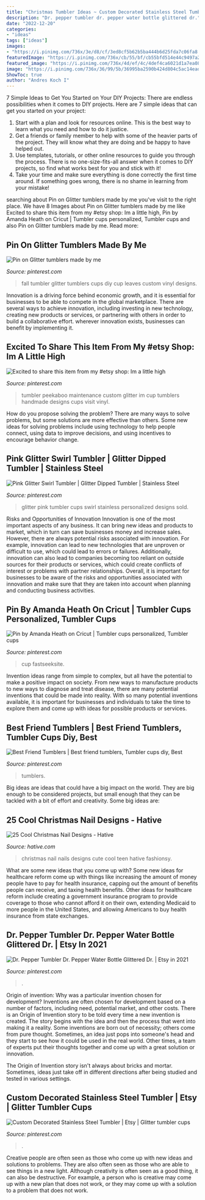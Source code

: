 ```yaml
---
title: "Christmas Tumbler Ideas ~ Custom Decorated Stainless Steel Tumbler"
description: "Dr. pepper tumbler dr. pepper water bottle glittered dr."
date: "2022-12-20"
categories:
- "ideas"
tags: ["ideas"]
images:
- "https://i.pinimg.com/736x/3e/d8/cf/3ed8cf5b62b5ba444b6d25fda7c06fa8.jpg"
featuredImage: "https://i.pinimg.com/736x/cb/55/bf/cb55bfd514e44c9497a26ddfc01590e8.jpg"
featured_image: "https://i.pinimg.com/736x/4d/ef/4c/4def4ca6021d1a7ea0831d9eb047c20e.jpg"
image: "https://i.pinimg.com/736x/36/99/5b/36995ba2590b424d804c5ac14eadf60b.jpg"
ShowToc: true
author: "Andres Koch I"
---
```



7 Simple Ideas to Get You Started on Your DIY Projects:
There are endless possibilities when it comes to DIY projects. Here are 7 simple ideas that can get you started on your project:
1. Start with a plan and look for resources online. This is the best way to learn what you need and how to do it justice.
2. Get a friends or family member to help with some of the heavier parts of the project. They will know what they are doing and be happy to have helped out.
3. Use templates, tutorials, or other online resources to guide you through the process. There is no one-size-fits-all answer when it comes to DIY projects, so find what works best for you and stick with it!
4. Take your time and make sure everything is done correctly the first time around. If something goes wrong, there is no shame in learning from your mistake!

	

		
searching about Pin on Glitter tumblers made by me you've visit to the right place. We have 8 Images about Pin on Glitter tumblers made by me like Excited to share this item from my #etsy shop: Im a little high, Pin by Amanda Heath on Cricut | Tumbler cups personalized, Tumbler cups and also Pin on Glitter tumblers made by me. Read more:
		
    
## Pin On Glitter Tumblers Made By Me

<img loading=lazy src="https://i.pinimg.com/736x/63/a8/79/63a879bcc0e50bd4eafb29fdf700dbc3.jpg" onerror="this.onerror=null;this.src='https://tse3.mm.bing.net/th?id=OIP.eOg3SaMe4Cyj1njALa_zbgHaJN&amp;pid=15.1';" alt="Pin on Glitter tumblers made by me">

_Source: pinterest.com_

>fall tumbler glitter tumblers cups diy cup leaves custom vinyl designs. 

	

Innovation is a driving force behind economic growth, and it is essential for businesses to be able to compete in the global marketplace. There are several ways to achieve innovation, including investing in new technology, creating new products or services, or partnering with others in order to build a collaborative effort. wherever innovation exists, businesses can benefit by implementing it.

    
## Excited To Share This Item From My #etsy Shop: Im A Little High

<img loading=lazy src="https://i.pinimg.com/736x/e7/75/db/e775db94350bd9511442e76ffcb11f8e.jpg" onerror="this.onerror=null;this.src='https://tse3.mm.bing.net/th?id=OIP.XSh5kkQwRhuTMjYROigDcAHaJ5&amp;pid=15.1';" alt="Excited to share this item from my #etsy shop: Im a little high">

_Source: pinterest.com_

>tumbler peekaboo maintenance custom glitter im cup tumblers handmade designs cups visit vinyl. 

	

How do you propose solving the problem?
There are many ways to solve problems, but some solutions are more effective than others. Some new ideas for solving problems include using technology to help people connect, using data to improve decisions, and using incentives to encourage behavior change.

    
## Pink Glitter Swirl Tumbler | Glitter Dipped Tumbler | Stainless Steel

<img loading=lazy src="https://i.pinimg.com/736x/36/99/5b/36995ba2590b424d804c5ac14eadf60b.jpg" onerror="this.onerror=null;this.src='https://tse4.mm.bing.net/th?id=OIP.gZwajNkkDTiu3kT1pM9gVAHaJ4&amp;pid=15.1';" alt="Pink Glitter Swirl Tumbler | Glitter Dipped Tumbler | Stainless Steel">

_Source: pinterest.com_

>glitter pink tumbler cups swirl stainless personalized designs sold. 

	

Risks and Opportunities of Innovation
Innovation is one of the most important aspects of any business. It can bring new ideas and products to market, which in turn can save businesses money and increase sales. However, there are always potential risks associated with innovation. For example, innovation can lead to new technologies that are unproven or difficult to use, which could lead to errors or failures. Additionally, innovation can also lead to companies becoming too reliant on outside sources for their products or services, which could create conflicts of interest or problems with partner relationships. Overall, it is important for businesses to be aware of the risks and opportunities associated with innovation and make sure that they are taken into account when planning and conducting business activities.

    
## Pin By Amanda Heath On Cricut | Tumbler Cups Personalized, Tumbler Cups

<img loading=lazy src="https://i.pinimg.com/736x/cb/55/bf/cb55bfd514e44c9497a26ddfc01590e8.jpg" onerror="this.onerror=null;this.src='https://tse4.mm.bing.net/th?id=OIP.XeB4RDBIysf5Pqbe3sXBUgHaKA&amp;pid=15.1';" alt="Pin by Amanda Heath on Cricut | Tumbler cups personalized, Tumbler cups">

_Source: pinterest.com_

>cup fastseeksite. 

	

Invention ideas range from simple to complex, but all have the potential to make a positive impact on society. From new ways to manufacture products to new ways to diagnose and treat disease, there are many potential inventions that could be made into reality. With so many potential inventions available, it is important for businesses and individuals to take the time to explore them and come up with ideas for possible products or services.

    
## Best Friend Tumblers | Best Friend Tumblers, Tumbler Cups Diy, Best

<img loading=lazy src="https://i.pinimg.com/736x/4d/ef/4c/4def4ca6021d1a7ea0831d9eb047c20e.jpg" onerror="this.onerror=null;this.src='https://tse3.mm.bing.net/th?id=OIP.HwqfJrj3BSEoJJ3R7eARPQHaHa&amp;pid=15.1';" alt="Best Friend Tumblers | Best friend tumblers, Tumbler cups diy, Best">

_Source: pinterest.com_

>tumblers. 

	

Big ideas are ideas that could have a big impact on the world. They are big enough to be considered projects, but small enough that they can be tackled with a bit of effort and creativity. Some big ideas are: 

    
## 25 Cool Christmas Nail Designs - Hative

<img loading=lazy src="http://hative.com/wp-content/uploads/2014/11/christmas-nail-designs/13-cool-christmas-nail-designs.jpg" onerror="this.onerror=null;this.src='https://tse1.mm.bing.net/th?id=OIP.F7u27THH4O4r5f1qK4vY-gHaFi&amp;pid=15.1';" alt="25 Cool Christmas Nail Designs - Hative">

_Source: hative.com_

>christmas nail nails designs cute cool teen hative fashionsy. 

	

What are some new ideas that you come up with?
Some new ideas for healthcare reform come up with things like increasing the amount of money people have to pay for health insurance, capping out the amount of benefits people can receive, and taxing health benefits. Other ideas for healthcare reform include creating a government insurance program to provide coverage to those who cannot afford it on their own, extending Medicaid to more people in the United States, and allowing Americans to buy health insurance from state exchanges.

    
## Dr. Pepper Tumbler Dr. Pepper Water Bottle Glittered Dr. | Etsy In 2021

<img loading=lazy src="https://i.pinimg.com/736x/1b/44/15/1b44155e9ca1ec0a6b9ef95635172512.jpg" onerror="this.onerror=null;this.src='https://tse4.mm.bing.net/th?id=OIP.vKZAOLOnh1WwGZ9yai2HrQHaN_&amp;pid=15.1';" alt="Dr. Pepper Tumbler Dr. Pepper Water Bottle Glittered Dr. | Etsy in 2021">

_Source: pinterest.com_

>. 

	

Origin of invention: Why was a particular invention chosen for development?
Inventions are often chosen for development based on a number of factors, including need, potential market, and other costs. There is an Origin of Invention story to be told every time a new invention is created. The story begins with the idea and then the process that went into making it a reality. 
Some inventions are born out of necessity; others come from pure thought. Sometimes, an idea just pops into someone's head and they start to see how it could be used in the real world. Other times, a team of experts put their thoughts together and come up with a great solution or innovation. 

The Origin of Invention story isn't always about bricks and mortar. Sometimes, ideas just take off in different directions after being studied and tested in various settings.

    
## Custom Decorated Stainless Steel Tumbler | Etsy | Glitter Tumbler Cups

<img loading=lazy src="https://i.pinimg.com/736x/3e/d8/cf/3ed8cf5b62b5ba444b6d25fda7c06fa8.jpg" onerror="this.onerror=null;this.src='https://tse2.mm.bing.net/th?id=OIP.r6wAQwgMEA-acyY0nGSBdQHaJ4&amp;pid=15.1';" alt="Custom Decorated Stainless Steel Tumbler | Etsy | Glitter tumbler cups">

_Source: pinterest.com_

>. 

	

Creative people are often seen as those who come up with new ideas and solutions to problems. They are also often seen as those who are able to see things in a new light. Although creativity is often seen as a good thing, it can also be destructive. For example, a person who is creative may come up with a new plan that does not work, or they may come up with a solution to a problem that does not work.

